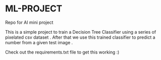 # ML-PROJECT
Repo for AI mini project

This is a simple project to train a Decision Tree Classifier using a series of pixelated csv dataset . 
After that we use this trained classifier to predict a number from a given test image .

Check out the requirements.txt file to get this working :)


